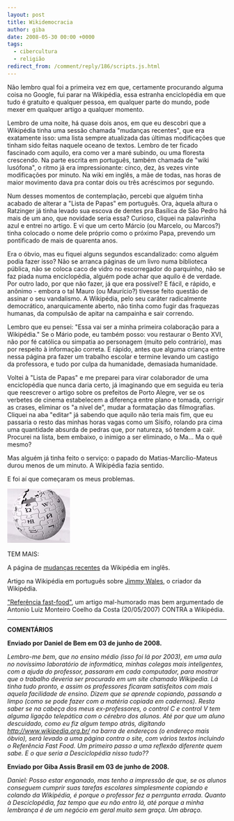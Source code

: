 ```yaml
---
layout: post
title: Wikidemocracia
author: giba
date: 2008-05-30 00:00 +0000
tags:
  - cibercultura
  - religião
redirect_from: /comment/reply/186/scripts.js.html
---
```

Não lembro qual foi a primeira vez em que, certamente procurando alguma coisa no Google, fui parar na Wikipédia, essa estranha enciclopédia em que tudo é gratuito e qualquer pessoa, em qualquer parte do mundo, pode mexer em qualquer artigo a qualquer momento.

Lembro de uma noite, há quase dois anos, em que eu descobri que a Wikipédia tinha uma sessão chamada "mudanças recentes", que era exatamente isso: uma lista sempre atualizada das últimas modificações que tinham sido feitas naquele oceano de textos. Lembro de ter ficado fascinado com aquilo, era como ver a maré subindo, ou uma floresta crescendo. Na parte escrita em português, também chamada de "wiki lusófona", o ritmo já era impressionante: cinco, dez, às vezes vinte modificações por minuto. Na wiki em inglês, a mãe de todas, nas horas de maior movimento dava pra contar dois ou três acréscimos por segundo.

Num desses momentos de contemplação, percebi que alguém tinha acabado de alterar a "Lista de Papas" em português. Ora, àquela altura o Ratzinger já tinha levado sua escova de dentes pra Basílica de São Pedro há mais de um ano, que novidade seria essa? Curioso, cliquei na palavrinha azul e entrei no artigo. E vi que um certo Márcio (ou Marcelo, ou Marcos?) tinha colocado o nome dele próprio como o próximo Papa, prevendo um pontificado de mais de quarenta anos.

Era o óbvio, mas eu fiquei alguns segundos escandalizado: como alguém podia fazer isso? Não se arranca páginas de um livro numa biblioteca pública, não se coloca caco de vidro no escorregador do parquinho, não se faz piada numa enciclopédia, alguém pode achar que aquilo é de verdade. Por outro lado, por que não fazer, já que era possível? E fácil, e rápido, e anônimo - embora o tal Mauro (ou Maurício?) tivesse feito questão de assinar o seu vandalismo. A Wikipédia, pelo seu caráter radicalmente democrático, anarquicamente aberto, não tinha como fugir das fraquezas humanas, da compulsão de apitar na campainha e sair correndo.

Lembro que eu pensei: "Essa vai ser a minha primeira colaboração para a Wikipédia." Se o Mário pode, eu também posso: vou restaurar o Bento XVI, não por fé católica ou simpatia ao personagem (muito pelo contrário), mas por respeito à informação correta. E rápido, antes que alguma criança entre nessa página pra fazer um trabalho escolar e termine levando um castigo da professora, e tudo por culpa da humanidade, demasiada humanidade.

Voltei à "Lista de Papas" e me preparei para virar colaborador de uma enciclopédia que nunca daria certo, já imaginando que em seguida eu teria que reescrever o artigo sobre os prefeitos de Porto Alegre, ver se os verbetes de cinema estabelecem a diferença entre plano e tomada, corrigir as crases, eliminar os "a nível de", mudar a formatação das filmografias. Cliquei na aba "editar" já sabendo que aquilo não teria mais fim, que eu passaria o resto das minhas horas vagas como um Sísifo, rolando pra cima uma quantidade absurda de pedras que, por natureza, só tendem a cair. Procurei na lista, bem embaixo, o inimigo a ser eliminado, o Ma... Ma o quê mesmo?

Mas alguém já tinha feito o serviço: o papado do Matias-Marcílio-Mateus durou menos de um minuto. A Wikipédia fazia sentido.

E foi aí que começaram os meus problemas.

![](/uploads/wikipedia.jpg)

TEM MAIS:

A página de [mudanças recentes](http://en.wikipedia.org/wiki/Special:RecentChanges) da Wikipédia em inglês.

Artigo na Wikipédia em português sobre [Jimmy Wales](http://pt.wikipedia.org/wiki/Jimmy_Wales), o criador da Wikipédia.

["Referência fast-food"](http://cartacapital.com.br/edicoes/2007/02/431/referencia-fast-food), um artigo mal-humorado mas bem argumentado de Antonio Luiz Monteiro Coelho da Costa (20/05/2007) CONTRA a Wikipédia.



- - -

**COMENTÁRIOS**

**Enviado por Daniel de Bem em 03 de junho de 2008.**

*Lembro-me bem, que no ensino médio (isso foi lá por 2003), em uma aula no novíssimo laboratório de informática, minhas colegas mais inteligentes, com a ajuda do professor, passaram em cada computador, para mostrar que o trabalho deveria ser procurado em um site chamado Wikipedia. Lá tinha tudo pronto, e assim os professores ficaram satisfeitos com mais aquela facilidade de ensino. Dizem que se aprende copiando, passando a limpo (como se pode fazer com a matéria copiada em cadernos). Resta saber se na cabeça dos meus ex-professores, o control C e control V tem alguma ligação telepática com o cérebro dos alunos. Até por que um aluno descuidado, como eu fiz algum tempo atrás, digitando http://www.wikipedia.org.br/ na barra de endereços (o endereço mais óbvio), será levado a uma página contra o site, com vários textos incluindo o Referência Fast Food. Um primeiro passo a uma reflexão diferente quem sabe. E o que seria a Desciclopédia nisso tudo??*

**Enviado por Giba Assis Brasil em 03 de junho de 2008.**

*Daniel: Posso estar enganado, mas tenho a impressão de que, se os alunos conseguem cumprir suas tarefas escolares simplesmente copiando e colando da Wikipédia, é porque o professor fez a perrgunta errada. Quanto à Desciclopédia, faz tempo que eu não entro lá, até porque a minha lembrança é de um negócio em geral muito sem graça. Um abraço.*